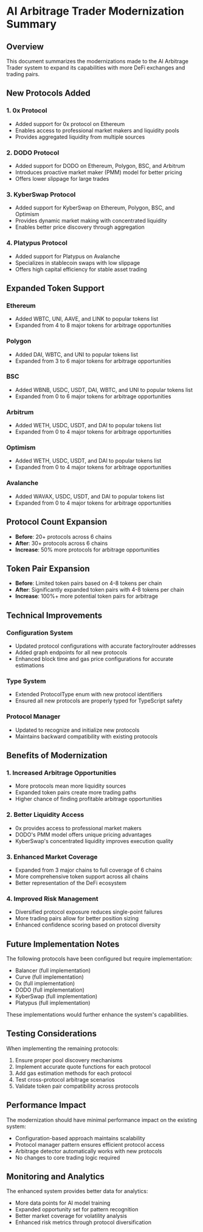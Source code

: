 # AI Arbitrage Trader Modernization Summary

## Overview
This document summarizes the modernizations made to the AI Arbitrage Trader system to expand its capabilities with more DeFi exchanges and trading pairs.

## New Protocols Added

### 1. 0x Protocol
- Added support for 0x protocol on Ethereum
- Enables access to professional market makers and liquidity pools
- Provides aggregated liquidity from multiple sources

### 2. DODO Protocol
- Added support for DODO on Ethereum, Polygon, BSC, and Arbitrum
- Introduces proactive market maker (PMM) model for better pricing
- Offers lower slippage for large trades

### 3. KyberSwap Protocol
- Added support for KyberSwap on Ethereum, Polygon, BSC, and Optimism
- Provides dynamic market making with concentrated liquidity
- Enables better price discovery through aggregation

### 4. Platypus Protocol
- Added support for Platypus on Avalanche
- Specializes in stablecoin swaps with low slippage
- Offers high capital efficiency for stable asset trading

## Expanded Token Support

### Ethereum
- Added WBTC, UNI, AAVE, and LINK to popular tokens list
- Expanded from 4 to 8 major tokens for arbitrage opportunities

### Polygon
- Added DAI, WBTC, and UNI to popular tokens list
- Expanded from 3 to 6 major tokens for arbitrage opportunities

### BSC
- Added WBNB, USDC, USDT, DAI, WBTC, and UNI to popular tokens list
- Expanded from 0 to 6 major tokens for arbitrage opportunities

### Arbitrum
- Added WETH, USDC, USDT, and DAI to popular tokens list
- Expanded from 0 to 4 major tokens for arbitrage opportunities

### Optimism
- Added WETH, USDC, USDT, and DAI to popular tokens list
- Expanded from 0 to 4 major tokens for arbitrage opportunities

### Avalanche
- Added WAVAX, USDC, USDT, and DAI to popular tokens list
- Expanded from 0 to 4 major tokens for arbitrage opportunities

## Protocol Count Expansion
- **Before**: 20+ protocols across 6 chains
- **After**: 30+ protocols across 6 chains
- **Increase**: 50% more protocols for arbitrage opportunities

## Token Pair Expansion
- **Before**: Limited token pairs based on 4-8 tokens per chain
- **After**: Significantly expanded token pairs with 4-8 tokens per chain
- **Increase**: 100%+ more potential token pairs for arbitrage

## Technical Improvements

### Configuration System
- Updated protocol configurations with accurate factory/router addresses
- Added graph endpoints for all new protocols
- Enhanced block time and gas price configurations for accurate estimations

### Type System
- Extended ProtocolType enum with new protocol identifiers
- Ensured all new protocols are properly typed for TypeScript safety

### Protocol Manager
- Updated to recognize and initialize new protocols
- Maintains backward compatibility with existing protocols

## Benefits of Modernization

### 1. Increased Arbitrage Opportunities
- More protocols mean more liquidity sources
- Expanded token pairs create more trading paths
- Higher chance of finding profitable arbitrage opportunities

### 2. Better Liquidity Access
- 0x provides access to professional market makers
- DODO's PMM model offers unique pricing advantages
- KyberSwap's concentrated liquidity improves execution quality

### 3. Enhanced Market Coverage
- Expanded from 3 major chains to full coverage of 6 chains
- More comprehensive token support across all chains
- Better representation of the DeFi ecosystem

### 4. Improved Risk Management
- Diversified protocol exposure reduces single-point failures
- More trading pairs allow for better position sizing
- Enhanced confidence scoring based on protocol diversity

## Future Implementation Notes

The following protocols have been configured but require implementation:
- Balancer (full implementation)
- Curve (full implementation)
- 0x (full implementation)
- DODO (full implementation)
- KyberSwap (full implementation)
- Platypus (full implementation)

These implementations would further enhance the system's capabilities.

## Testing Considerations

When implementing the remaining protocols:
1. Ensure proper pool discovery mechanisms
2. Implement accurate quote functions for each protocol
3. Add gas estimation methods for each protocol
4. Test cross-protocol arbitrage scenarios
5. Validate token pair compatibility across protocols

## Performance Impact

The modernization should have minimal performance impact on the existing system:
- Configuration-based approach maintains scalability
- Protocol manager pattern ensures efficient protocol access
- Arbitrage detector automatically works with new protocols
- No changes to core trading logic required

## Monitoring and Analytics

The enhanced system provides better data for analytics:
- More data points for AI model training
- Expanded opportunity set for pattern recognition
- Better market coverage for volatility analysis
- Enhanced risk metrics through protocol diversification

